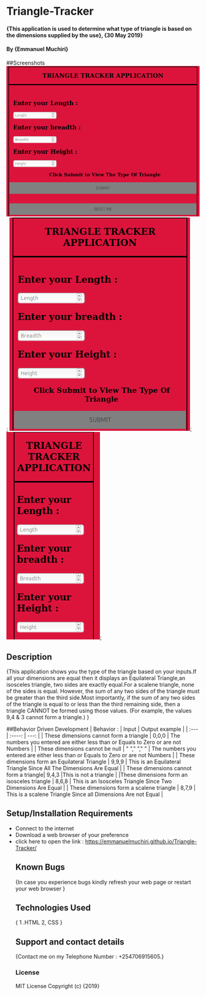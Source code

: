 # Triangle-Tracker

#### {This application is used to determine what type of triangle is based on the dimensions supplied by the use}, {30 May 2019}

#### By **{Emmanuel Muchiri}**

##Screenshots
![Large Device](images/large-screen.png);
![Medium Device](images/medium_device.png);
![Small Device](images/small_device.png);

## Description

{This application shows you the type of the triangle based on your inputs.If all your dimensions are equal then it displays an Equilateral Triangle,an isosceles triangle, two sides are exactly equal.For a scalene triangle, none of the sides is equal. However, the sum of any two sides of the triangle must be greater than the third side.Most importantly, if the sum of any two sides of the triangle is equal to or less than the third remaining side, then a triangle CANNOT be formed using those values. (For example, the values 9,4 & 3 cannot form a triangle.)  }

##Behavior Driven Development
| Behavior :      | Input | Output example     |
| :---        |    :----:   |          ---: |
| These dimensions cannot form a triangle      | 0,0,0       | The numbers you entered are either less than or Equals to Zero or are not Numbers   |
| These dimensions cannot be null   | " "," "," "        | The numbers you entered are either less than or Equals to Zero or are not Numbers      |
| These dimensions form an Equilateral Triangle      | 9,9,9 | This is an Equilateral Triangle Since All The Dimensions Are Equal     |
| These dimensions cannot form a triangle|    9,4,3 |This is not a triangle |
|These dimensions form an isosceles triangle      | 8,6,8       | This is an Isosceles Triangle Since Two Dimensions Are Equal  |
| These dimensions form a scalene triangle   | 8,7,9        | This is a scalene Triangle Since all Dimensions Are not Equal      |

## Setup/Installation Requirements

-   Connect to the internet
-   Download a web browser of your preference
-   click here to open the link : <https://emmanuelmuchiri.github.io/Triangle-Tracker/>
    ## Known Bugs
    {In case you experience bugs kindly refresh your web page or restart your web browser }
    ## Technologies Used
    { 1 .HTML
      2, CSS }
    ## Support and contact details
    {Contact me on my Telephone Number : +254706915605.}
    ### License
    MIT License
    Copyright (c) {2019}
